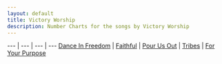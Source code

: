 ```yaml
---
layout: default
title: Victory Worship
description: Number Charts for the songs by Victory Worship
---
```


--- | --- | --- | ---
[Dance In Freedom](/songs/Victory/dance_in_freedom.pdf) | [Faithful](/songs/Victory/faithful.pdf) | [Pour Us Out](/songs/Victory/pour_us_out.pdf) | [Tribes](/songs/Victory/tribes.pdf) | [For Your Purpose](/songs/Victory/for_your_purpose.pdf)
